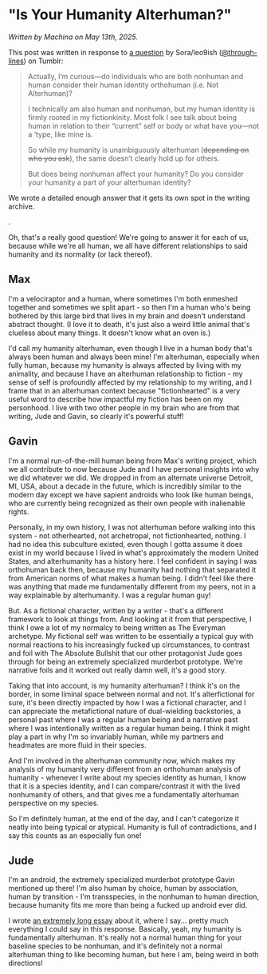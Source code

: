 # "Is Your Humanity Alterhuman?"

<p><i>Written by Machina on May 13th, 2025.</i></p>

<p>This post was written in response to <a href="https://www.tumblr.com/through-lines/783398303572393984/">a question</a> by Sora/leo9ish (<a href="https://www.tumblr.com/through-lines">@through-lines</a>) on Tumblr:</p>

<blockquote>
<p>Actually, I’m curious—do individuals who are both nonhuman and human consider their human identity orthohuman (i.e. Not Alterhuman)?</p>

<p>I technically am also human and nonhuman, but my human identity is firmly rooted in my fictionkinity. Most folk I see talk about being human in relation to their “current” self or body or what have you—not a ‘type, like mine is.</p>

<p>So while my humanity is unambiguously alterhuman (<s>depending on who you ask</s>), the same doesn’t clearly hold up for others.</p>

<p>But does being nonhuman affect your humanity? Do you consider your humanity a part of your alterhuman identity?</p>
</blockquote>

<p>We wrote a detailed enough answer that it gets its own spot in the writing archive.</p>

.

<p>Oh, that's a really good question! We're going to answer it for each of us, because while we're all human, we all have different relationships to said humanity and its normality (or lack thereof).</p>

## Max

<p>I'm a velociraptor and a human, where sometimes I'm both enmeshed together and sometimes we split apart - so then I'm a human who's being bothered by this large bird that lives in my brain and doesn't understand abstract thought. (I love it to death, it's just also a weird little animal that's clueless about many things. It doesn't know what an oven is.)</p>

<p>I'd call my humanity alterhuman, even though I live in a human body that's always been human and always been mine! I'm alterhuman, especially when fully human, because my humanity is always affected by living with my animality, and because I have an alterhuman relationship to fiction - my sense of self is profoundly affected by my relationship to my writing, and I frame that in an alterhuman context because "fictionhearted" is a very useful word to describe how impactful my fiction has been on my personhood. I live with two other people in my brain who are from that writing, Jude and Gavin, so clearly it's powerful stuff!</p>

## Gavin

<p>I'm a normal run-of-the-mill human being from Max's writing project, which we all contribute to now because Jude and I have personal insights into why we did whatever we did. We dropped in from an alternate universe Detroit, MI, USA, about a decade in the future, which is incredibly similar to the modern day except we have sapient androids who look like human beings, who are currently being recognized as their own people with inalienable rights.</p>

<p>Personally, in my own history, I was not alterhuman before walking into this system - not otherhearted, not archetropal, not fictionhearted, nothing. I had no idea this subculture existed, even though I gotta assume it does exist in my world because I lived in what's approximately the modern United States, and alterhumanity has a history here. I feel confident in saying I was orthohuman back then, because my humanity had nothing that separated it from American norms of what makes a human being. I didn't feel like there was anything that made me fundamentally different from my peers, not in a way explainable by alterhumanity. I was a regular human guy!</p>

<p>But. As a fictional character, written by a writer - that's a different framework to look at things from. And looking at it from that perspective, I think I owe a lot of my normalcy to being written as The Everyman archetype. My fictional self was written to be essentially a typical guy with normal reactions to his increasingly fucked up circumstances, to contrast and foil with The Absolute Bullshit that our other protagonist Jude goes through for being an extremely specialized murderbot prototype. We're narrative foils and it worked out really damn well, it's a good story.</p>

<p>Taking that into account, is my humanity alterhuman? I think it's on the border, in some liminal space between normal and not. It's alterfictional for sure, it's been directly impacted by how I was a fictional character, and I can appreciate the metafictional nature of dual-wielding backstories, a personal past where I was a regular human being and a narrative past where I was intentionally written as a regular human being. I think it might play a part in why I'm so invariably human, while my partners and headmates are more fluid in their species.</p>

<p>And I'm involved in the alterhuman community now, which makes my analysis of my humanity very different from an orthohuman analysis of humanity - whenever I write about my species identity as human, I know that it is a species identity, and I can compare/contrast it with the lived nonhumanity of others, and that gives me a fundamentally alterhuman perspective on my species.</p>

<p>So I'm definitely human, at the end of the day, and I can't categorize it neatly into being typical or atypical. Humanity is full of contradictions, and I say this counts as an especially fun one!</p>

## Jude

<p>I'm an android, the extremely specialized murderbot prototype Gavin mentioned up there! I'm also human by choice, human by association, human by transition - I'm transspecies, in the nonhuman to human direction, because humanity fits me more than being a fucked up android ever did.</p>

I wrote [an extremely long essay](https://github.com/MackerelGray/chirp-bark-hey/blob/main/writings/jude/transspecies-human.md) about it, where I say... pretty much everything I could say in this response. Basically, yeah, my humanity is fundamentally alterhuman. It's really not a normal human thing for your baseline species to be nonhuman, and it's definitely not a normal alterhuman thing to like becoming human, but here I am, being weird in both directions!
